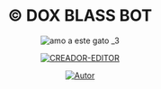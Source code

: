 
<h1 align='center'>© DOX BLASS BOT</h1>

<div align="center">

![amo a este gato _3](https://telegra.ph/file/6f6a01aafe9c33c51e5d8.jpg)

<a href="#"><img title="CREADOR-EDITOR" src="https://img.shields.io/badge/Whatsapp Bot-green?colorA=%23ff0000&colorB=%23017e40&style=for-the-badge"></a>

</p>

<p align="center">

<a href="https://github.com/Cawna"><img title="Autor" src="https://img.shields.io/badge/AUTOR-Tiago(Cawna)-red.svg?style=for-the-badge&logo=github"></a>

</p>


